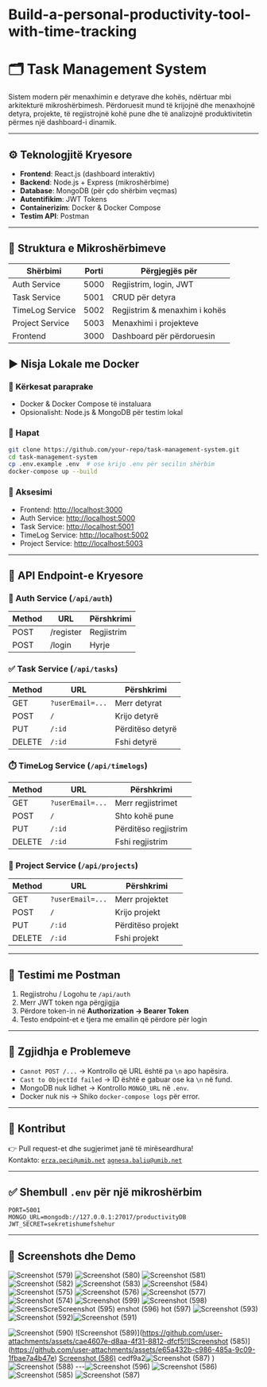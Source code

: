# Build-a-personal-productivity-tool-with-time-tracking
# 🗂️ Task Management System

Sistem modern për menaxhimin e detyrave dhe kohës, ndërtuar mbi arkitekturë mikroshërbimesh. Përdoruesit mund të krijojnë dhe menaxhojnë detyra, projekte, të regjistrojnë kohë pune dhe të analizojnë produktivitetin përmes një dashboard-i dinamik.

---

## ⚙️ Teknologjitë Kryesore

- **Frontend**: React.js (dashboard interaktiv)
- **Backend**: Node.js + Express (mikroshërbime)
- **Database**: MongoDB (për çdo shërbim veçmas)
- **Autentifikim**: JWT Tokens
- **Containerizim**: Docker & Docker Compose
- **Testim API**: Postman

---

## 📁 Struktura e Mikroshërbimeve

| Shërbimi       | Porti | Përgjegjës për                    
|----------------|--------|--------------------------------------|
| Auth Service   | 5000   | Regjistrim, login, JWT               |
| Task Service   | 5001   | CRUD për detyra                      |
| TimeLog Service| 5002   | Regjistrim & menaxhim i kohës        |
| Project Service| 5003   | Menaxhimi i projekteve               |
| Frontend       | 3000   | Dashboard për përdoruesin            |


## ▶️ Nisja Lokale me Docker

### 🔹 Kërkesat paraprake

- Docker & Docker Compose të instaluara  
- Opsionalisht: Node.js & MongoDB për testim lokal

### 🔹 Hapat

```bash
git clone https://github.com/your-repo/task-management-system.git
cd task-management-system
cp .env.example .env  # ose krijo .env për secilin shërbim
docker-compose up --build
```

### 🔹 Aksesimi

- Frontend: [http://localhost:3000](http://localhost:3000)
- Auth Service: [http://localhost:5000](http://localhost:5000/api/auth)
- Task Service: [http://localhost:5001](http://localhost:5001/api/tasks)
- TimeLog Service: [http://localhost:5002](http://localhost:5002/api/timelogs)
- Project Service: [http://localhost:5003](http://localhost:5003/api/projects)

---

## 📌 API Endpoint-e Kryesore

### 🔐 Auth Service (`/api/auth`)

| Method | URL               | Përshkrimi         |
|--------|-------------------|--------------------|
| POST   | /register         | Regjistrim         |
| POST   | /login            | Hyrje              |

### ✅ Task Service (`/api/tasks`)

| Method | URL                   | Përshkrimi          |
|--------|-----------------------|---------------------|
| GET    | `?userEmail=...`      | Merr detyrat        |
| POST   | `/`                   | Krijo detyrë        |
| PUT    | `/:id`                | Përditëso detyrë    |
| DELETE | `/:id`                | Fshi detyrë         |

### ⏱️ TimeLog Service (`/api/timelogs`)

| Method | URL                   | Përshkrimi              |
|--------|-----------------------|-------------------------|
| GET    | `?userEmail=...`      | Merr regjistrimet       |
| POST   | `/`                   | Shto kohë pune          |
| PUT    | `/:id`                | Përditëso regjistrim    |
| DELETE | `/:id`                | Fshi regjistrim         |

### 📂 Project Service (`/api/projects`)

| Method | URL                   | Përshkrimi              |
|--------|-----------------------|-------------------------|
| GET    | `?userEmail=...`      | Merr projektet          |
| POST   | `/`                   | Krijo projekt           |
| PUT    | `/:id`                | Përditëso projekt       |
| DELETE | `/:id`                | Fshi projekt            |

---

## 🧪 Testimi me Postman

1. Regjistrohu / Logohu te `/api/auth`
2. Merr JWT token nga përgjigjja
3. Përdore token-in në **Authorization → Bearer Token**
4. Testo endpoint-et e tjera me emailin që përdore për login

---

## 🧰 Zgjidhja e Problemeve

- `Cannot POST /...` → Kontrollo që URL është pa `\n` apo hapësira.
- `Cast to ObjectId failed` → ID është e gabuar ose ka `\n` në fund.
- MongoDB nuk lidhet → Kontrollo `MONGO_URL` në `.env`.
- Docker nuk nis → Shiko `docker-compose logs` për error.

---

## 📌 Kontribut

👉 Pull request-et dhe sugjerimet janë të mirëseardhura!  
Kontakto: [`erza.peci@umib.net`](mailto:erza.peci@umib.net)
         [`agnesa.baliu@umib.net`](mailto:agnesa.baliu@umib.net)

---

## ✅ Shembull `.env` për një mikroshërbim

```
PORT=5001
MONGO_URL=mongodb://127.0.0.1:27017/productivityDB
JWT_SECRET=sekretishumefshehur
```

---

## 🧭 Screenshots dhe Demo

![Screenshot (579)](https://github.com/user-attachments/assets/f5f025d5-ac3c-47cd-8bdc-df2a9e3de4c2)
![Screenshot (580)](https://github.com/user-attachments/assets/e8457fce-7de6-445d-bd25-49681fb3746b)
![Screenshot (581)](https://github.com/user-attachments/assets/04e94083-07a0-4e3a-bb81-160251ef77de)
![Screenshot (582)](https://github.com/user-attachments/assets/dc05d016-e7f0-4c0c-86e1-06235182ebcc)
![Screenshot (583)](https://github.com/user-attachments/assets/49996cef-a7c3-42af-b26e-7378e866c5ee)
![Screenshot (584)](https://github.com/user-attachments/assets/11f42a19-b026-4cf4-b756-ac369433db49)
![Screenshot (575)](https://github.com/user-attachments/assets/c0eddae9-7e08-47d0-9b06-916a9cc4dbc1)
![Screenshot (576)](https://github.com/user-attachments/assets/72ddfca5-e77c-442e-bd24-7d5a900c4ee0)
![Screenshot (577)](https://github.com/user-attachments/assets/ddc6413b-2189-4258-8d86-ee0cec35433f)
![Screenshot (574)](https://github.com/user-attachments/assets/31ee8e68-b367-469b-8d7e-27cac834260a)
![Screenshot (599)](https://github.com/user-attachments/assets/e47ff991-6fda-456d-9dba-130181ae8265)
![Screenshot (598)](https://github.com/user-attachments/assets/b2cc97bf-04fd-4fe5-9f25-d26f55151f65)
![Screens![Scre![Screenshot (595)](https://github.com/user-attachments/assets/045cddee-6fba-48cf-99ec-ed910e253d34)
enshot (596)](https://github.com/user-attachments/assets/84e88c44-26e3-4ed9-beae-39e6ed330dda)
hot (597)](https://github.com/user-attachments/assets/1cf1e024-bb35-432b-9549-4b1d1d34b5f1)
![Screenshot (593)](https://github.com/user-attachments/assets/eac7ca31-a151-4d95-be21-c4b44b1492d9)
![Screenshot (592)](https://github.com/user-attachments/assets/229bcba5-1a9b-4657-8456-5187413315dd)![Screenshot (591)](https://github.com/user-attachments/assets/aa3735b3-ff3b-4f99-adf4-28acddf2b659)

![Screenshot (590)](https://github.com/user-attachments/assets/e7ceb772-9125-4b46-8cf1-e6ca3f926293)
![Screenshot (589)](https://github.com/user-attachments/assets/cae4607e-d8aa-4f31-8812-dfcf5!![Screenshot (585)](https://github.com/user-attachments/assets/e65a432b-c986-485a-9c09-1fbae7a4b47e)
[Screenshot (586)](https://github.com/user-attachments/assets/f6fe9e7e-a918-4ab9-a256-4e8c79a5d94f)
cedf9a2![Screenshot (587)](https://github.com/user-attachments/assets/99255994-141a-4e3b-a57e-f927443fbb8b)
)
![Screenshot (588)](https://github.com/user-attachments/assets/d64cd482-6b37-4e93-a5a9-6f5edad9cd5e)
---![Screenshot (596)](https://github.com/user-attachments/assets/0ec9fc37-9491-4656-9810-45e25b67f62a)
![Screenshot (586)](https://github.com/user-attachments/assets/d30ac940-bfc5-4b1e-84e2-49600cbca099)
![Screenshot (585)](https://github.com/user-attachments/assets/3bfa3da4-6837-4c4a-a680-fcbb4f43b27d)
![Screenshot (587)](https://github.com/user-attachments/assets/dff7e5d8-0d85-43d7-8de7-d0c229560ad4)


